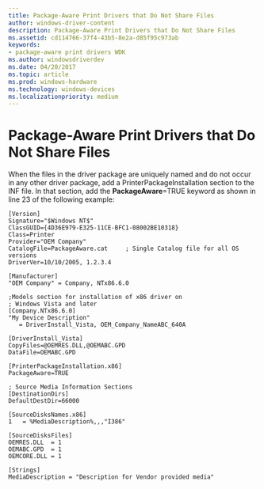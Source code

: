 ```yaml
---
title: Package-Aware Print Drivers that Do Not Share Files
author: windows-driver-content
description: Package-Aware Print Drivers that Do Not Share Files
ms.assetid: cd114766-37f4-43b5-8e2a-d85f95c973ab
keywords:
- package-aware print drivers WDK
ms.author: windowsdriverdev
ms.date: 04/20/2017
ms.topic: article
ms.prod: windows-hardware
ms.technology: windows-devices
ms.localizationpriority: medium
---
```


# Package-Aware Print Drivers that Do Not Share Files


When the files in the driver package are uniquely named and do not occur in any other driver package, add a PrinterPackageInstallation section to the INF file. In that section, add the **PackageAware**=TRUE keyword as shown in line 23 of the following example:

```
[Version]
Signature="$Windows NT$"
ClassGUID={4D36E979-E325-11CE-BFC1-08002BE10318}
Class=Printer
Provider="OEM Company"
CatalogFile=PackageAware.cat     ; Single Catalog file for all OS versions
DriverVer=10/10/2005, 1.2.3.4

[Manufacturer]
"OEM Company" = Company, NTx86.6.0

;Models section for installation of x86 driver on 
; Windows Vista and later
[Company.NTx86.6.0]
"My Device Description"  
   = DriverInstall_Vista, OEM_Company_NameABC_640A

[DriverInstall_Vista]
CopyFiles=@OEMRES.DLL,@OEMABC.GPD
DataFile=OEMABC.GPD

[PrinterPackageInstallation.x86]
PackageAware=TRUE

; Source Media Information Sections
[DestinationDirs]
DefaultDestDir=66000

[SourceDisksNames.x86]
1   = %MediaDescription%,,,"I386"

[SourceDisksFiles]
OEMRES.DLL  = 1
OEMABC.GPD  = 1
OEMCORE.DLL = 1

[Strings]
MediaDescription = "Description for Vendor provided media"
```

 

 




